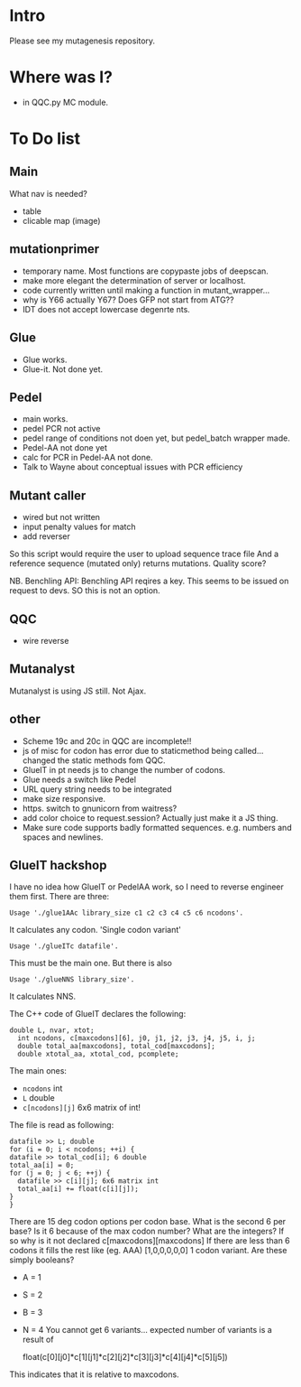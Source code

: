 # Intro
Please see my mutagenesis repository.

# Where was I?
* in QQC.py MC module.

# To Do list
## Main
What nav is needed?
* table
* clicable map (image)

## mutationprimer
* temporary name. Most functions are copypaste jobs of deepscan.
* make more elegant the determination of server or localhost.
* code currently written until making a function in mutant_wrapper...
* why is Y66 actually Y67? Does GFP not start from ATG??
* IDT does not accept lowercase degenrte nts.

## Glue
* Glue works.
* Glue-it. Not done yet.

## Pedel
* main works.
* pedel PCR not active
* pedel range of conditions not doen yet, but pedel_batch wrapper made.
* Pedel-AA not done yet
* calc for PCR in Pedel-AA not done.
* Talk to Wayne about conceptual issues with PCR efficiency

## Mutant caller
* wired but not written
* input penalty values for match
* add reverser

So this script would require the user to upload sequence trace file
And a reference sequence (mutated only)
returns mutations. Quality score?     

NB. Benchling API: Benchling API reqires a key. This seems to be issued on request to devs. SO this is not an option.

## QQC
* wire reverse

## Mutanalyst
Mutanalyst is using JS still. Not Ajax.

## other
* Scheme 19c and 20c in QQC are incomplete!!
* js of misc for codon has error due to staticmethod being called... changed the static methods fom QQC.
* GlueIT in pt needs js to change the number of codons.
* Glue needs a switch like Pedel
* URL query string needs to be integrated
* make size responsive.
* https. switch to gnunicorn from waitress?
* add color choice to request.session? Actually just make it a JS thing.
* Make sure code supports badly formatted sequences. e.g. numbers and spaces and newlines.


## GlueIT hackshop
I have no idea how GlueIT or PedelAA work, so I need to reverse engineer them first.
There are three:

    Usage './glue1AAc library_size c1 c2 c3 c4 c5 c6 ncodons'.

It calculates any codon. 'Single codon variant'

    Usage './glueITc datafile'.

This must be the main one.
But there is also

    Usage './glueNNS library_size'.

It calculates NNS.

The C++ code of GlueIT declares the following:

    double L, nvar, xtot;
      int ncodons, c[maxcodons][6], j0, j1, j2, j3, j4, j5, i, j;
      double total_aa[maxcodons], total_cod[maxcodons];
      double xtotal_aa, xtotal_cod, pcomplete;

The main ones:
* `ncodons` int
* `L` double
* `c[ncodons][j]` 6x6 matrix of int!

The file is read as following:

    datafile >> L; double
    for (i = 0; i < ncodons; ++i) {
    datafile >> total_cod[i]; 6 double
    total_aa[i] = 0;
    for (j = 0; j < 6; ++j) {
      datafile >> c[i][j]; 6x6 matrix int
      total_aa[i] += float(c[i][j]);
    }
    }

There are 15 deg codon options per codon base. What is the second 6 per base?
Is it 6 because of the max codon number? What are the integers? If so why is it not declared c[maxcodons][maxcodons]
If there are less than 6 codons it fills the rest like (eg. AAA) [1,0,0,0,0,0] 1 codon variant.
Are these simply booleans?
* A = 1
* S = 2
* B = 3
* N = 4
You cannot get 6 variants...
expected number of variants is a result of

    float(c[0][j0]*c[1][j1]*c[2][j2]*c[3][j3]*c[4][j4]*c[5][j5])

This indicates that it is relative to maxcodons.

